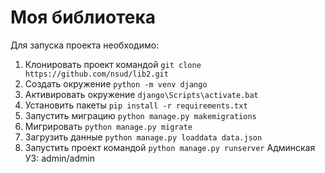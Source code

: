 # Моя библиотека

Для запуска проекта необходимо: 

1. Клонировать проект командой ```git clone https://github.com/nsud/lib2.git```
2. Создать окружение ```python -m venv django```
3. Активировать окружение ```django\Scripts\activate.bat```
4. Установить пакеты ```pip install -r requirements.txt```
5. Запустить миграцию ```python manage.py makemigrations```
6. Мигрировать ```python manage.py migrate```
7. Загрузить данные ```python manage.py loaddata data.json```
8. Запустить проект командой ```python manage.py runserver```
Админская УЗ: admin/admin



